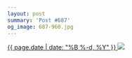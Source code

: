 ```yaml
---
layout: post
summary: 'Post #687'
og_image: 687-960.jpg
---
```


<p>
 <time>
  <a href="/687">
   {{ page.date | date: "%B %-d, %Y" }}
  </a>
 </time>
 <a href="/687">
  <img data-taken="9/3/2017" sizes="(min-width: 700px) 50vw, calc(100vw - 2rem)" src="{{ site.assets_url }}/687-480.jpg" srcset="{{ site.assets_url }}/687-240.jpg 240w, {{ site.assets_url }}/687-480.jpg 480w, {{ site.assets_url }}/687-720.jpg 720w, {{ site.assets_url }}/687-960.jpg 960w"/>
 </a>
</p>
